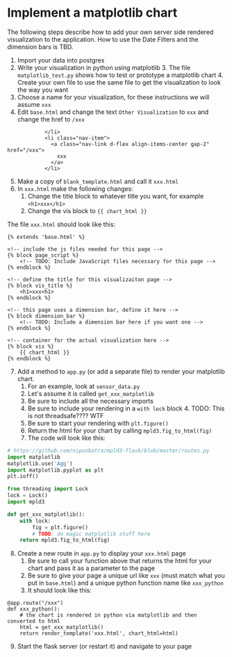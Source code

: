 # Implement a matplotlib chart

The following steps describe how to add your own server side rendered visualization to the application. How to use the Date Filters and the dimension bars is TBD.

1. Import your data into postgres
2. Write your visualization in python using matplotlib
   3. The file `matplotlib_test.py` shows how to test or prototype a matplotlib chart
   4. Create your own file to use the same file to get the visualization to look the way you want
5. Choose a name for your visualization, for these instructions we will assume `xxx`
6. Edit `base.html` and change the text `Other Visualization` to `xxx` and change the href to `/xxx`

```commandline
            </li>
            <li class="nav-item">
              <a class="nav-link d-flex align-items-center gap-2" href="/xxx">
                xxx
              </a>
            </li>
```

5. Make a copy of `blank_template.html` and call it `xxx.html`
6. In `xxx.html` make the following changes:
   1. Change the title block to whatever title you want, for example `<h1>xxx</h1>`
   2. Change the vis block to `{{ chart_html }}`

The file `xxx.html` should look like this:

```jinja
{% extends 'base.html' %}

<!-- include the js files needed for this page -->
{% block page_script %}
    <!-- TODO: Include JavaScript files necessary for this page -->
{% endblock %}

<!-- define the title for this visualizaiton page -->
{% block vis_title %}
    <h1>xxx<h1>
{% endblock %}

<!-- this page uses a dimension bar, define it here -->
{% block dimension_bar %}
    <!-- TODO: Include a dimension bar here if you want one -->
{% endblock %}

<!-- container for the actual visualization here -->
{% block vis %}
    {{ chart_html }}
{% endblock %}
```

7. Add a method to `app.py` (or add a separate file) to render your matplotlib chart.
   1. For an example, look at `sensor_data.py`
   2. Let's assume it is called `get_xxx_matplotlib`
   2. Be sure to include all the necessary imports
   3. Be sure to include your rendering in a `with lock` block
      4. TODO: This is not threadsafe???? WTF
   5. Be sure to start your rendering with `plt.figure()`
   6. Return the html for your chart by calling `mpld3.fig_to_html(fig)`
   7. The code will look like this:

```python
# https://github.com/nipunbatra/mpld3-flask/blob/master/routes.py
import matplotlib
matplotlib.use('Agg')
import matplotlib.pyplot as plt
plt.ioff()

from threading import Lock
lock = Lock()
import mpld3

def get_xxx_matplotlib():
    with lock:
        fig = plt.figure()
        # TODO: do magic matplotlib stuff here
    return mpld3.fig_to_html(fig)

```

8. Create a new route in `app.py` to display your `xxx.html` page
   1. Be sure to call your function above that returns the html for your chart and pass it as a parameter to the page
   2. Be sure to give your page a unique url like `xxx` (must match what you put in `base.html`) and a unique python function name like `xxx_python`
   1. It should look like this:

```ptyhon
@app.route("/xxx")
def xxx_python():
    # the chart is rendered in python via matplotlib and then converted to html
    html = get_xxx_matplotlib()
    return render_template('xxx.html', chart_html=html)
```

9. Start the flask server (or restart it) and navigate to your page